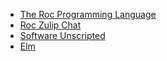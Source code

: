 - [The Roc Programming Language](https://www.roc-lang.org/)
- [Roc Zulip Chat](https://roc.zulipchat.com/)
- [Software Unscripted](https://pod.link/1602572955)
- [Elm](https://elm-lang.org/)